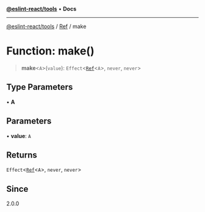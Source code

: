 [**@eslint-react/tools**](../../../README.md) • **Docs**

***

[@eslint-react/tools](../../../README.md) / [Ref](../README.md) / make

# Function: make()

> **make**\<`A`\>(`value`): `Effect`\<[`Ref`](../interfaces/Ref.md)\<`A`\>, `never`, `never`\>

## Type Parameters

• **A**

## Parameters

• **value**: `A`

## Returns

`Effect`\<[`Ref`](../interfaces/Ref.md)\<`A`\>, `never`, `never`\>

## Since

2.0.0
